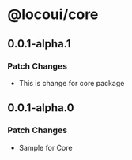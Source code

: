 # @locoui/core

## 0.0.1-alpha.1

### Patch Changes

- This is change for core package

## 0.0.1-alpha.0

### Patch Changes

- Sample for Core
